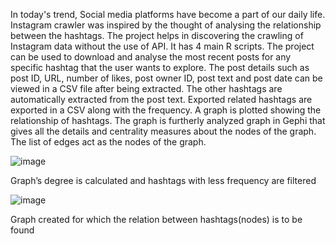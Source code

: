 
In today's trend, Social media platforms have become a part of our daily life. Instagram crawler was inspired by the thought of analysing the relationship between the hashtags. The project helps in discovering the crawling of Instagram data without the use of API. It has 4 main R scripts. The project can be used to download and analyse the most recent posts for any specific hashtag that the user wants to explore. 
The post details such as post ID, URL, number of likes, post owner ID, post text and post date can be viewed in a CSV file after being extracted. The other hashtags are automatically extracted from the post text.
Exported related hashtags are exported in a CSV along with the frequency. A graph is plotted showing the relationship of hashtags. The graph is furtherly analyzed graph in Gephi that gives all the details and centrality measures about the nodes of the graph. The list of edges act as the nodes of the graph.


![image](https://user-images.githubusercontent.com/66016300/130719858-46b18d41-ef78-4866-a871-2d7fc827227d.png)

Graph’s degree is calculated and hashtags with less frequency are filtered 




![image](https://user-images.githubusercontent.com/66016300/130719920-47805507-5fdd-49e8-958f-7ddab2c4c427.png)

Graph created for which the relation between hashtags(nodes) is to be found


